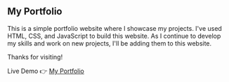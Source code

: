 ## My Portfolio
This is a simple portfolio website where I showcase my projects. I've used HTML, CSS, and JavaScript to build this website. As I continue to develop my skills and work on new projects, I'll be adding them to this website.

Thanks for visiting!


Live Demo 👉 [My Portfolio](https://my-portfolio-nilooban.vercel.app/) 
